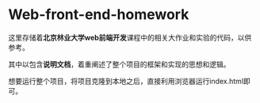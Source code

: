 # Web-front-end-homework
这里存储着**北京林业大学web前端开发**课程中的相关大作业和实验的代码，以供参考。

其中以包含**说明文档**，着重阐述了整个项目的框架和实现的思想和逻辑。

想要运行整个项目，将项目克隆到本地之后，直接利用浏览器运行index.html即可。

